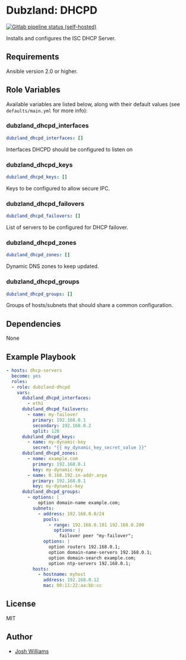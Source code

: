 # Dubzland: DHCPD
[![Gitlab pipeline status (self-hosted)](https://img.shields.io/gitlab/pipeline/jdubz/dubzland-dhcpd?gitlab_url=https%3A%2F%2Fgit.dubzland.net)](https://git.dubzland.net/jdubz/dubzland-dhcpd/pipelines)

Installs and configures the ISC DHCP Server.

## Requirements

Ansible version 2.0 or higher.

## Role Variables

Available variables are listed below, along with their default values (see
    `defaults/main.yml` for more info):

### dubzland_dhcpd_interfaces

```yaml
dubzland_dhcpd_interfaces: []
```

Interfaces DHCPD should be configured to listen on

### dubzland_dhcpd_keys

```yaml
dubzland_dhcpd_keys: []
```

Keys to be configured to allow secure IPC.

### dubzland_dhcpd_failovers

```yaml
dubzland_dhcpd_failovers: []
```

List of servers to be configured for DHCP failover.

### dubzland_dhcpd_zones

```yaml
dubzland_dhcpd_zones: []
```

Dynamic DNS zones to keep updated.

### dubzland_dhcpd_groups

```yaml
dubzland_dhcpd_groups: []
```

Groups of hosts/subnets that should share a common configuration.


## Dependencies

None

## Example Playbook

```yaml
- hosts: dhcp-servers
  become: yes
  roles:
  - role: dubzland-dhcpd
    vars:
      dubzland_dhcpd_interfaces:
        - eth1
      dubzland_dhcpd_failovers:
        - name: my-failover
          primary: 192.168.0.1
          secondary: 192.168.0.2
          split: 128
      dubzland_dhcpd_keys:
        - name: my-dynamic-key
          secret: "{{ my_dynamic_key_secret_value }}"
      dubzland_dhcpd_zones:
        - name: example.com
          primary: 192.168.0.1
          key: my-dynamic-key
        - name: 0.168.192.in-addr.arpa
          primary: 192.168.0.1
          key: my-dynamic-key
      dubzland_dhcpd_groups:
        - options: |
            option domain-name example.com;
          subnets:
            - address: 192.168.0.0/24
              pools:
                - range: 192.168.0.101 192.168.0.200
                  options: |
                    failover peer "my-failover";
              options: |
                option routers 192.168.0.1;
                option domain-name-servers 192.168.0.1;
                option domain-search example.com;
                option ntp-servers 192.168.0.1;
          hosts:
            - hostname: myhost
              address: 192.168.0.12
              mac: 00:11:22:aa:bb:cc
```

## License

MIT

## Author

* [Josh Williams](https://codingprime.com)
